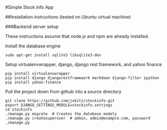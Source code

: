 #Simple Stock Info App

##Installation instructions (tested on Ubuntu virtual machine)

###Backend server setup

These instructions assume that node.js and npm are already installed.

Install the database engine

    sudo apt-get install sqlite3 libsqlite3-dev

Setup virtualenvwrapper, django, django rest framework, and yahoo finance

    pip install virtualenvwrapper
    pip install django djangorestframework markdown django-filter ipython
    pip install yahoo-finance

Pull the project down from github into a source directory

	git clone https://github.com/jskitz/stockinfo.git
	export DJANGO_SETTINGS_MODULE=stockinfo.settings
	cd stockinfo
	./manage.py migrate  # Creates the database models
	./manage.py createsuperuser  # admin, admin@example.com, password
	./manage.py 

    